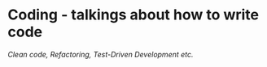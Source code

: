 # Coding - talkings about how to write code

*Clean code, Refactoring, Test-Driven Development etc.*

